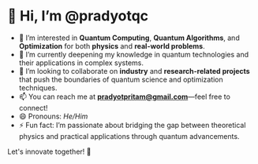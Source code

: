 # 👋 Hi, I’m @pradyotqc

- 👀 I’m interested in **Quantum Computing**, **Quantum Algorithms**, and **Optimization** for both **physics** and **real-world problems**.
- 🌱 I’m currently deepening my knowledge in quantum technologies and their applications in complex systems.
- 💞️ I’m looking to collaborate on **industry** and **research-related projects** that push the boundaries of quantum science and optimization techniques.
- 📫 You can reach me at **pradyotpritam@gmail.com**—feel free to connect!
- 😄 Pronouns: *He/Him*
- ⚡ Fun fact: I’m passionate about bridging the gap between theoretical physics and practical applications through quantum advancements.

Let's innovate together! 🚀

<!---
pradyotqc/pradyotqc is a ✨ special ✨ repository because its `README.md` (this file) appears on your GitHub profile.
You can click the Preview link to take a look at your changes.
--->
